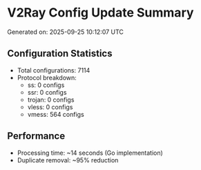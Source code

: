 # V2Ray Config Update Summary
Generated on: 2025-09-25 10:12:07 UTC

## Configuration Statistics
- Total configurations: 7114
- Protocol breakdown:
  - ss: 0 configs
  - ssr: 0 configs
  - trojan: 0 configs
  - vless: 0 configs
  - vmess: 564 configs

## Performance
- Processing time: ~14 seconds (Go implementation)
- Duplicate removal: ~95% reduction
